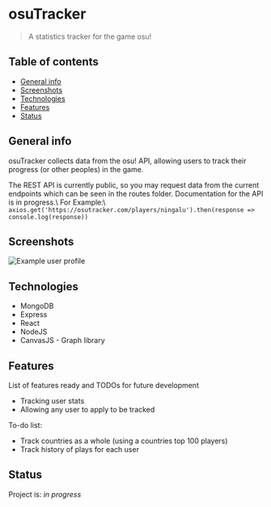 # osuTracker
> A statistics tracker for the game osu!

## Table of contents
* [General info](#general-info)
* [Screenshots](#screenshots)
* [Technologies](#technologies)
* [Features](#features)
* [Status](#status)

## General info
osuTracker collects data from the osu! API, allowing users to track their progress (or other peoples) in the game. 

The REST API is currently public, so you may request data from the current endpoints which can be seen in the routes folder. Documentation for the API is in progress.\\
For Example:\\
`axios.get('https://osutracker.com/players/ningalu').then(response => console.log(response))`

## Screenshots
![Example user profile](https://media.discordapp.net/attachments/627267590862929961/793289830757826590/unknown.png?width=926&height=468)

## Technologies
* MongoDB 
* Express
* React
* NodeJS
* CanvasJS - Graph library 

## Features
List of features ready and TODOs for future development
* Tracking user stats
* Allowing any user to apply to be tracked

To-do list:
* Track countries as a whole (using a countries top 100 players)
* Track history of plays for each user 

## Status
Project is: _in progress_
